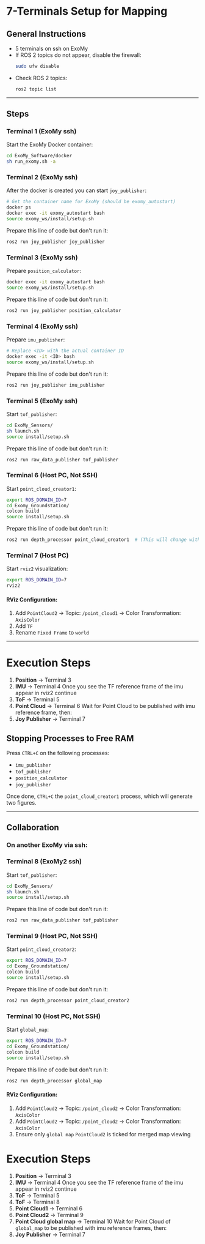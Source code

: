 # 7-Terminals Setup for Mapping

## General Instructions
- 5 terminals on ssh on ExoMy
- If ROS 2 topics do not appear, disable the firewall:
  ```sh
  sudo ufw disable
  ```
- Check ROS 2 topics:
  ```sh
  ros2 topic list
  ```

---

## Steps

### Terminal 1 (ExoMy ssh)
Start the ExoMy Docker container:
```sh
cd ExoMy_Software/docker
sh run_exomy.sh -a
```

### Terminal 2 (ExoMy ssh)
After the docker is created you can start `joy_publisher`:
```sh
# Get the container name for ExoMy (should be exomy_autostart)
docker ps
docker exec -it exomy_autostart bash
source exomy_ws/install/setup.sh
```
Prepare this line of code but don't run it:
```sh
ros2 run joy_publisher joy_publisher
```

### Terminal 3 (ExoMy ssh)
Prepare `position_calculator`:
```sh
docker exec -it exomy_autostart bash
source exomy_ws/install/setup.sh
```
Prepare this line of code but don't run it:
```sh
ros2 run joy_publisher position_calculator
```

### Terminal 4 (ExoMy ssh)
Prepare `imu_publisher`:
```sh
# Replace <ID> with the actual container ID
docker exec -it <ID> bash
source exomy_ws/install/setup.sh
```
Prepare this line of code but don't run it:
```sh
ros2 run joy_publisher imu_publisher
```

### Terminal 5 (ExoMy ssh)
Start `tof_publisher`:
```sh
cd ExoMy_Sensors/
sh launch.sh
source install/setup.sh
```
Prepare this line of code but don't run it:
```sh
ros2 run raw_data_publisher tof_publisher
```


### Terminal 6 (Host PC, Not SSH)
Start `point_cloud_creator1`:
```sh
export ROS_DOMAIN_ID=7
cd Exomy_Groundstation/
colcon build
source install/setup.sh
```
Prepare this line of code but don't run it:
```sh
ros2 run depth_processor point_cloud_creator1  # (This will change with collaboration)
```

### Terminal 7 (Host PC)
Start `rviz2` visualization:
```sh
export ROS_DOMAIN_ID=7
rviz2
```
#### RViz Configuration:
1. Add `PointCloud2` -> Topic: `/point_cloud1` -> Color Transformation: `AxisColor`
2. Add `TF`
3. Rename `Fixed Frame` to `world`

---

# Execution Steps
1. **Position** -> Terminal 3
2. **IMU** -> Terminal 4
Once you see the TF reference frame of the imu appear in rviz2 continue
3. **ToF** -> Terminal 5
4. **Point Cloud** -> Terminal 6
Wait for Point Cloud to be published with imu reference frame, then:
5. **Joy Publisher** -> Terminal 7

## Stopping Processes to Free RAM
Press `CTRL+C` on the following processes:
- `imu_publisher`
- `tof_publisher`
- `position_calculator`
- `joy_publisher`

Once done, `CTRL+C` the `point_cloud_creator1` process, which will generate two figures.

---
## Collaboration

### On another ExoMy via ssh:
### Terminal 8 (ExoMy2 ssh)
Start `tof_publisher`:
```sh
cd ExoMy_Sensors/
sh launch.sh
source install/setup.sh
```
Prepare this line of code but don't run it:
```sh
ros2 run raw_data_publisher tof_publisher
```


### Terminal 9 (Host PC, Not SSH)
Start `point_cloud_creator2`:
```sh
export ROS_DOMAIN_ID=7
cd Exomy_Groundstation/
colcon build
source install/setup.sh
```
Prepare this line of code but don't run it:
```sh
ros2 run depth_processor point_cloud_creator2
```

### Terminal 10 (Host PC, Not SSH)
Start `global_map`:
```sh
export ROS_DOMAIN_ID=7
cd Exomy_Groundstation/
colcon build
source install/setup.sh
```
Prepare this line of code but don't run it:
```sh
ros2 run depth_processor global_map
```
#### RViz Configuration:
1. Add `PointCloud2` -> Topic: `/point_cloud2` -> Color Transformation: `AxisColor`
2. Add `PointCloud2` -> Topic: `/point_cloud2` -> Color Transformation: `AxisColor`
3. Ensure only `global map` `PointCloud2` is ticked for merged map viewing

# Execution Steps
1. **Position** -> Terminal 3
2. **IMU** -> Terminal 4
Once you see the TF reference frame of the imu appear in rviz2 continue
3. **ToF** -> Terminal 5
4. **ToF** -> Terminal 8
5. **Point Cloud1** -> Terminal 6
6. **Point Cloud2** -> Terminal 9
7. **Point Cloud global map** -> Terminal 10
Wait for Point Cloud of ``global_map`` to be published with imu reference frames, then:
8. **Joy Publisher** -> Terminal 7
